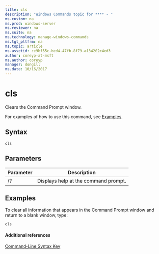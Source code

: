 ```yaml
---
title: cls
description: "Windows Commands topic for **** - "
ms.custom: na
ms.prod: windows-server
ms.reviewer: na
ms.suite: na
ms.technology: manage-windows-commands
ms.tgt_pltfrm: na
ms.topic: article
ms.assetid: ce9bf55c-bed4-47fb-8f79-a134202c4ed3
author: coreyp-at-msft
ms.author: coreyp
manager: dongill
ms.date: 10/16/2017
---
```


# cls



Clears the Command Prompt window.

For examples of how to use this command, see [Examples](#BKMK_examples).

## Syntax

```
cls
```

## Parameters

|Parameter|Description|
|---------|-----------|
|/?|Displays help at the command prompt.|

## <a name="BKMK_examples"></a>Examples

To clear all information that appears in the Command Prompt window and return to a blank window, type:
```
cls 
```

#### Additional references

[Command-Line Syntax Key](command-line-syntax-key.md)